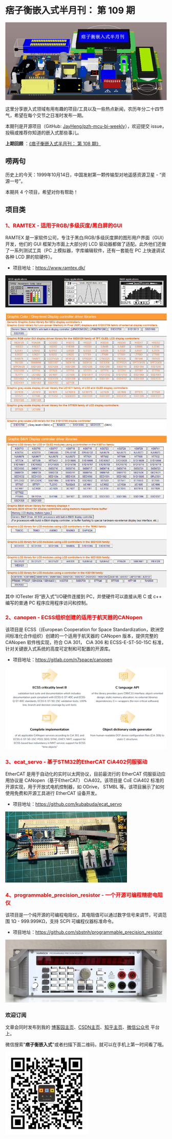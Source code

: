 # 痞子衡嵌入式半月刊： 第 109 期

![](https://raw.githubusercontent.com/JayHeng/pzh-mcu-bi-weekly/master/pics/pzh_mcu_bi_weekly.PNG)

这里分享嵌入式领域有用有趣的项目/工具以及一些热点新闻，农历年分二十四节气，希望在每个交节之日准时发布一期。

本期刊是开源项目（GitHub: [JayHeng/pzh-mcu-bi-weekly](https://github.com/JayHeng/pzh-mcu-bi-weekly)），欢迎提交 issue，投稿或推荐你知道的嵌入式那些事儿。

**上期回顾** ：[《痞子衡嵌入式半月刊： 第 108 期》](https://www.cnblogs.com/henjay724/p/18444618)

## 唠两句

历史上的今天：1999年10月14日，中国发射第一颗传输型对地遥感资源卫星 - “资源一号”。

本期共 4 个项目，希望对你有帮助！

## 项目类

### <font color="red">1、RAMTEX - 适用于RGB/多级灰度/黑白屏的GUI</font>

RAMTEX 是一家软件公司，专注于黑白/RGB/多级灰度屏的图形用户界面（GUI）开发，他们的 GUI 框架为市面上大部分的 LCD 驱动器都做了适配。此外他们还做了一系列测试工具（PC 上模拟器，字库编辑软件，还有一套能在 PC 上快速调试各种 LCD 屏的软硬件）。  

 * 项目地址：https://www.ramtex.dk/

![](https://raw.githubusercontent.com/JayHeng/pzh-mcu-bi-weekly/master/pics/issue-109/RAMTEX-1.PNG)

![](https://raw.githubusercontent.com/JayHeng/pzh-mcu-bi-weekly/master/pics/issue-109/RAMTEX-2.PNG)

![](https://raw.githubusercontent.com/JayHeng/pzh-mcu-bi-weekly/master/pics/issue-109/RAMTEX-3.PNG)

其中 IOTester 将“嵌入式”I/O硬件连接到 PC，并使硬件可以直接从用 C 或 c++ 编写的普通 PC 程序应用程序访问和控制。

### <font color="red">2、canopen - ECSS组织创建的适用于航天器的CANopen</font>

该项目是 ECSS（(European Cooperation for Space Standardization，欧洲空间标准化合作组织）创建的一个适用于航天器的 CANopen 版本，提供完整的 CANopen 软件栈实现，符合 CiA 301， CiA 306 和 ECSS-E-ST-50-15C 标准，针对关键嵌入式系统的高度可定制和可配置的开源库。

 * 项目地址：https://gitlab.com/n7space/canopen

![](https://raw.githubusercontent.com/JayHeng/pzh-mcu-bi-weekly/master/pics/issue-109/canopen.PNG)

### <font color="red">3、ecat_servo - 基于STM32的EtherCAT CiA402伺服驱动</font>

EtherCAT 是用于自动化的实时以太网协议，目前最流行的 EtherCAT 伺服驱动应用协议是 CANopen（基于EtherCAT） CiA402。该项目是 CoE CiA402 标准的开源实现，用于开放式电机控制器，如 ODrive， STMBL 等。该项目展示了如何使用免费和开源工具进行 EtherCAT 设备开发。

 * 项目地址：https://github.com/kubabuda/ecat_servo

![](https://raw.githubusercontent.com/JayHeng/pzh-mcu-bi-weekly/master/pics/issue-109/ecat_servo.PNG)

### <font color="red">4、programmable_precision_resistor - 一个开源可编程精密电阻仪</font>

该项目是一个纯开源的可编程电阻仪，其电阻值可以通过数字信号来调节，可调范围 1Ω - 999.999KΩ，支持 SCPI 可编程仪器标准命令。

 * 项目地址：https://github.com/sbstnh/programmable_precision_resistor

![](https://raw.githubusercontent.com/JayHeng/pzh-mcu-bi-weekly/master/pics/issue-109/programmable_precision_resistor.PNG)

### 欢迎订阅

文章会同时发布到我的 [博客园主页](https://www.cnblogs.com/henjay724/)、[CSDN主页](https://blog.csdn.net/henjay724)、[知乎主页](https://www.zhihu.com/people/henjay724)、[微信公众号](http://weixin.sogou.com/weixin?type=1&query=痞子衡嵌入式) 平台上。

微信搜索"__痞子衡嵌入式__"或者扫描下面二维码，就可以在手机上第一时间看了哦。

![](https://raw.githubusercontent.com/JayHeng/pzhmcu-picture/master/wechat/pzhMcu_qrcode_258x258.jpg)

